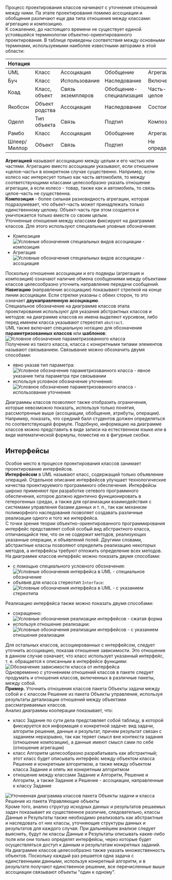 Процесс проектирования классов начинают с уточнения отношений между ними. Па этапе проектирования помимо ассоциации и обобщения различают еще два типа отношения между классами: агрегацию и композицию.  
К сожалению, до настоящего времени не существует единой устоявшейся терминологии объектно-ориентированного проектирования. В таблице приведены соответствия между основными терминами, используемыми наиболее известными авторами в этой области:  

| Нотация      |                |                   |                         |               |
| ------------ | -------------- | ----------------- | ----------------------- | ------------- |
| UML          | Класс          | Ассоциация        | Обобщение               | Агрегация     |
| Буч          | Класс          | Использование     | Наследование            | Включение     |
| Коад         | Класс, объект  | Связь экземпляров | Обобщение-специализация | Часть-целое   |
| Якобсон      | Объект родства | Ассоциация        | Наследование            | Состоит из    |
| Оделл        | Тип объекта    | Связь             | Подтип                  | Композиция    |
| Рамбо        | Класс          | Ассоциация        | Обобщение               | Агрегация     |
| Шлеер/Меллор | Объект         | Связь             | Подтип                  | Не определена |
  
**Агрегацией** называют ассоциацию между целым и его частью или частями. Агрегацию вместо ассоциации указывают, если отношение «целое-часть» в конкретном случае существенно. Например, если колесо нас интересует только как часть автомобиля, то между соответствующими классами целесообразно указать отношение агрегации, а если колесо - товар, также как и автомобиль, то связь целое-часть не существенна.  
**Композиция** - более сильная разновидность агрегации, которая подразумевает, что объект-часть может принадлежать только единственному целому. Объект-часть при этом создается и уничтожается только вместе со своим целым.  
Уточненные отношения между классами фиксируют на диаграмме классов. Для этого используют специальные уловные обозначения:  
- Композиция  
	![Условные обозначения специальных видов ассоциации - композиция](../Pictures/07_01.%20Условные%20обозначения%20специальных%20видов%20ассоциации%20-%20композиция.png)
- Агрегация  
	![Условные обозначения специальных видов ассоциации - ассоциация](../Pictures/07_02.%20Условные%20обозначения%20специальных%20видов%20ассоциации%20-%20ассоциация.png)
  
Поскольку отношение ассоциации и его подвиды (агрегация и композиция) означают наличие обмена сообщениями между объектами классов целесообразно уточнить направление передачи сообщений. **Навигацию** (направление ассоциации) показывают стрелкой на конце линии ассоциации. Если стрелки указаны с обеих сторон, то это означает **двунаправленную ассоциацию**.  
Специальное обозначение на диаграмме классов этапа проектирования используют для указания абстрактных классов и методов: на диаграмме классов их имена выделяют курсивом, либо перед именем класса указывают стереотип `abstract`.  
UML также включает специальную нотацию для обозначения **параметризованных классов** или **шаблонов**:  
![Условное обозначение параметризованного класса](07_03.%20Условное%20обозначение%20параметризованного%20класса.png)  
Получение из такого класса, класса с конкретными типами элементов называют связыванием. Связывание можно обозначить двумя способами:
- явно указав тип параметра:  
	![Условное обозначение параметризованного класса - явное указание типа параметра при связывании](../Pictures/07_04.%20Условное%20обозначение%20параметризованного%20класса%20-%20явное%20указание%20типа%20параметра%20при%20связывании.png)
- используя условное обозначение уточнения:  
	![Условное обозначение параметризованного класса - использование уточнения](../Pictures/07_05.%20Условное%20обозначение%20параметризованного%20класса%20-%20использование%20уточнения.png)
  
Диаграммы классов позволяют также отобразить ограничения, которые невозможно показать, используя только понятия, рассмотренные выше (ассоциации, обобщения, атрибуты, операции). Например, показать, что средний балл студентов должен определяться по соответствующей формуле. Подобную, информацию на диаграмме классов можно представить в виде записи на естественном языке или в виде математической формулы, поместив их в фигурные скобки.  
## Интерфейсы
Особое место в процессе проектирования классов занимает проектирование интерфейсов.  
**Интерфейсом** в UML называют класс, содержащий только объявление операций. Отдельное описание интерфейсов улучшает технологические качества проектируемого программного обеспечения. Интерфейсы широко применяют при разработке сетевого программного обеспечения, которое должно идентично функционировать в гетерогенных средах, а также для организации взаимодействия с системами управления базами данных и т. п., так как механизм полиморфного наследования позволяет создавать различные реализации одного и того же интерфейса.  
С точки зрения теории объектно-ориентированного программирования интерфейс представляет собой особый вид абстрактного класса, отличающийся тем, что он не содержит методов, реализующих указанные операции, и объявлений полей. Другими словами, абстрактные классы позволяют определить реализацию некоторых методов, а интерфейсы требуют отложить определение всех методов.  
На диаграмме классов интерфейс можно показать двумя способами:
- с помощью специального условного обозначения:  
	![Условные обозначения интерфейса в UML - специальное обозначение](../Pictures/07_06.%20Условные%20обозначения%20интерфейса%20в%20UML%20-%20специальное%20обозначение.png)
- объявив для класса стереотип `Interface`:  
	![Условные обозначения интерфейса в UML - с указанием стереотипа](../Pictures/07_07.%20Условные%20обозначения%20интерфейса%20в%20UML%20-%20с%20указанием%20стереотипа.png)
  
Реализацию интерфейса также можно показать двумя способами: 
- сокращенно:  
	![Условные обозначения реализации интерфейсов - сжатая форма](../Pictures/07_08.%20Условные%20обозначения%20реализации%20интерфейсов%20-%20сжатая%20форма.png)
- используя отношение реализации:  
	![Условные обозначения реализации интерфейсов - с указанием отношения реализации](../Pictures/07_09.%20Условные%20обозначения%20реализации%20интерфейсов%20-%20с%20указанием%20отношения%20реализации.png)
  
Для остальных классов, ассоциированных с интерфейсом, следует уточнить ассоциацию, показав отношение зависимости. Это отношение в данном случае означает, что класс использует указанный интерфейс, т. е. обращается к описанным в интерфейсе функциям:  
![Обозначение зависимости класса от интерфейса](../Pictures/07_10.%20Обозначение%20зависимости%20класса%20от%20интерфейса.png)  
Одновременно с уточнением отношений классов в пакете следует продумать и отношения классов, включенных в различные пакеты, между собой.  
**Пример.** Уточнить отношения классов пакета Объекты задачи между собой и с классом Решение из пакета Объекты управления, используя результаты детализации отношений между объектами рассматриваемых классов.  
Анализ диаграммы кооперации показывает, что:
- класс Задание по сути дела представляет собой таблицу, в которой фиксируется вся информация о конкретной задаче: вид задачи, алгоритм решения, данные и результат, причем результат связан с заданием неразрывно, так как теряет смысл вне контекста задания (отношение композиции), а данные имеют смысл сами по себе (отношение агрегации)
- класс Алгоритм целесообразно разрабатывать как абстрактный; этот класс будет описывать интерфейс между объектом класса Решение и конкретным алгоритмом, а также между объектом класса Задание и опять же конкретным алгоритмом
- отношение между классами Задание и Алгоритм, Решение и Алгоритм, а также Задание и Решение - ассоциации, направленные к классу Задание
  
![Уточненная диаграмма классов пакета Объекты задачи и класса Решение из пакета Управляющие объекты](../Pictures/07_11.%20Уточненная%20диаграмма%20классов%20пакета%20Объекты%20задачи%20и%20класса%20Решение%20из%20пакета%20Управляющие%20объекты.png)  
Кроме того, анализ структур исходных данных и результатов решаемых задач показывает их существенное различие, следовательно, классы Данные и Результаты также необходимо реализовать как абстрактные и наследовать от них классы, уточняющие структуры данных и результатов для каждого случая. При дальнейшем анализе следует выяснить, будут ли классы Данные и Результаты описывать какие-либо поля или они только определят интерфейсы, через которые будет осуществляться доступ к данным и результатам конкретных заданий.  
На диаграмме классов целесообразно также указать множественность объектов. Поскольку каждый раз решается одна задача с единственными данными, используя конкретный алгоритм, и в результате получают единственное решение, все перечисленные выше ассоциации связывают объекты "один к одному".